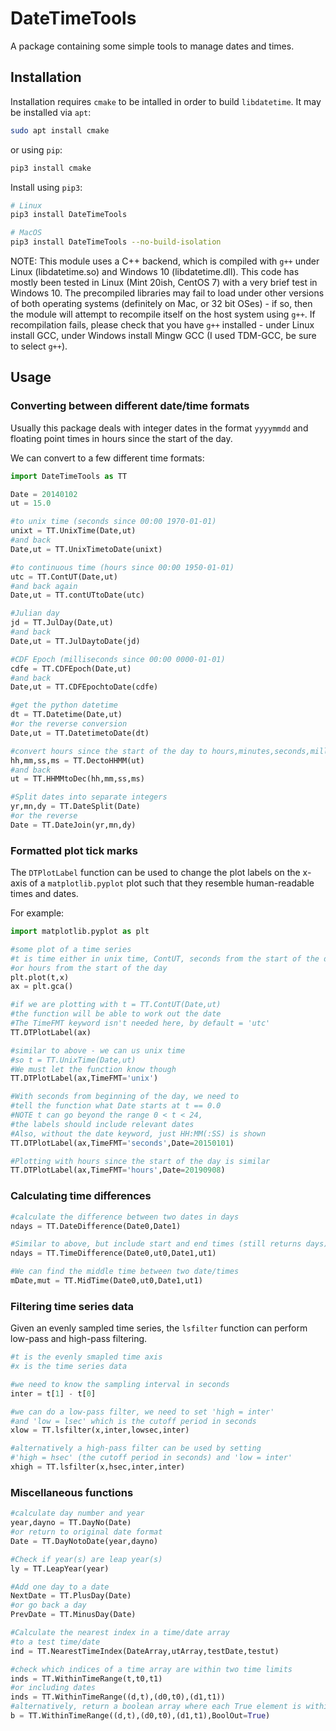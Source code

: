 # DateTimeTools

A package containing some simple tools to manage dates and times.

## Installation

Installation requires `cmake` to be intalled in order to build `libdatetime`. It may be installed via `apt`:

```bash
sudo apt install cmake
```

or using `pip`:

```bash
pip3 install cmake
```

Install using `pip3`:

```bash
# Linux
pip3 install DateTimeTools

# MacOS
pip3 install DateTimeTools --no-build-isolation
```

NOTE: This module uses a C++ backend, which is compiled with `g++` under Linux (libdatetime.so) and Windows 10 (libdatetime.dll). This code has mostly been tested in Linux (Mint 20ish, CentOS 7) with a very brief test in Windows 10. The precompiled libraries may fail to load under other versions of both operating systems (definitely on Mac, or 32 bit OSes) - if so, then the module will attempt to recompile itself on the host system using `g++`. If recompilation fails, please check that you have `g++` installed -  under Linux install GCC, under Windows install Mingw GCC (I used TDM-GCC, be sure to select `g++`).

## Usage

### Converting between different date/time formats

Usually this package deals with integer dates in the format `yyyymmdd` and floating point times in hours since the start of the day. 

We can convert to a few different time formats:

```python
import DateTimeTools as TT

Date = 20140102
ut = 15.0

#to unix time (seconds since 00:00 1970-01-01)
unixt = TT.UnixTime(Date,ut)
#and back
Date,ut = TT.UnixTimetoDate(unixt)

#to continuous time (hours since 00:00 1950-01-01)
utc = TT.ContUT(Date,ut)
#and back again
Date,ut = TT.contUTtoDate(utc)

#Julian day
jd = TT.JulDay(Date,ut)
#and back
Date,ut = TT.JulDaytoDate(jd)

#CDF Epoch (milliseconds since 00:00 0000-01-01)
cdfe = TT.CDFEpoch(Date,ut)
#and back
Date,ut = TT.CDFEpochtoDate(cdfe)

#get the python datetime
dt = TT.Datetime(Date,ut)
#or the reverse conversion
Date,ut = TT.DatetimetoDate(dt)

#convert hours since the start of the day to hours,minutes,seconds,milliseconds
hh,mm,ss,ms = TT.DectoHHMM(ut)
#and back
ut = TT.HHMMtoDec(hh,mm,ss,ms)

#Split dates into separate integers
yr,mn,dy = TT.DateSplit(Date)
#or the reverse
Date = TT.DateJoin(yr,mn,dy)
```



### Formatted plot tick marks

The `DTPlotLabel` function can be used to change the plot labels on the x-axis of a `matplotlib.pyplot` plot such that they resemble human-readable times and dates.

For example:

```python
import matplotlib.pyplot as plt

#some plot of a time series
#t is time either in unix time, ContUT, seconds from the start of the day
#or hours from the start of the day
plt.plot(t,x) 
ax = plt.gca()

#if we are plotting with t = TT.ContUT(Date,ut) 
#the function will be able to work out the date
#The TimeFMT keyword isn't needed here, by default = 'utc'
TT.DTPlotLabel(ax)

#similar to above - we can us unix time
#so t = TT.UnixTime(Date,ut)
#We must let the function know though
TT.DTPlotLabel(ax,TimeFMT='unix')

#With seconds from beginning of the day, we need to
#tell the function what Date starts at t == 0.0
#NOTE t can go beyond the range 0 < t < 24,
#the labels should include relevant dates
#Also, without the date keyword, just HH:MM(:SS) is shown
TT.DTPlotLabel(ax,TimeFMT='seconds',Date=20150101)

#Plotting with hours since the start of the day is similar
TT.DTPlotLabel(ax,TimeFMT='hours',Date=20190908)
```



### Calculating time differences

```python
#calculate the difference between two dates in days
ndays = TT.DateDifference(Date0,Date1)

#Similar to above, but include start and end times (still returns days)
ndays = TT.TimeDifference(Date0,ut0,Date1,ut1)

#We can find the middle time between two date/times
mDate,mut = TT.MidTime(Date0,ut0,Date1,ut1)
```



### Filtering time series data

Given an evenly sampled time series, the `lsfilter` function can perform low-pass and high-pass filtering.

```python
#t is the evenly smapled time axis
#x is the time series data

#we need to know the sampling interval in seconds
inter = t[1] - t[0]

#we can do a low-pass filter, we need to set 'high = inter'
#and 'low = lsec' which is the cutoff period in seconds
xlow = TT.lsfilter(x,inter,lowsec,inter)

#alternatively a high-pass filter can be used by setting
#'high = hsec' (the cutoff period in seconds) and 'low = inter'
xhigh = TT.lsfilter(x,hsec,inter,inter)
```





### Miscellaneous functions

```python
#calculate day number and year
year,dayno = TT.DayNo(Date)
#or return to original date format
Date = TT.DayNotoDate(year,dayno)

#Check if year(s) are leap year(s)
ly = TT.LeapYear(year)

#Add one day to a date
NextDate = TT.PlusDay(Date)
#or go back a day
PrevDate = TT.MinusDay(Date)

#Calculate the nearest index in a time/date array
#to a test time/date
ind = TT.NearestTimeIndex(DateArray,utArray,testDate,testut)

#check which indices of a time array are within two time limits
inds = TT.WithinTimeRange(t,t0,t1)
#or including dates
inds = TT.WithinTimeRange((d,t),(d0,t0),(d1,t1))
#alternatively, return a boolean array where each True element is within the range
b = TT.WithinTimeRange((d,t),(d0,t0),(d1,t1),BoolOut=True)
```







